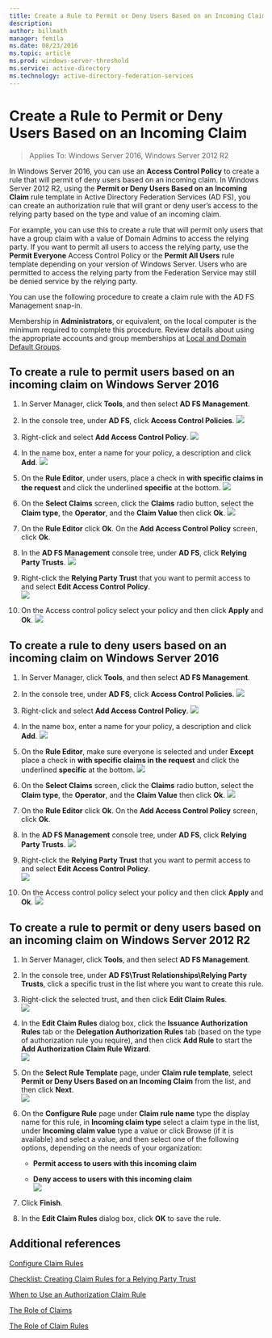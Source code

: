```yaml
---
title: Create a Rule to Permit or Deny Users Based on an Incoming Claim
description:
author: billmath
manager: femila
ms.date: 08/23/2016
ms.topic: article
ms.prod: windows-server-threshold
ms.service: active-directory
ms.technology: active-directory-federation-services
---
```


# Create a Rule to Permit or Deny Users Based on an Incoming Claim 

>Applies To: Windows Server 2016, Windows Server 2012 R2

In Windows Server 2016, you can use an **Access Control Policy** to create a rule that will permit of deny users based on an incoming claim.  In Windows Server 2012 R2, using the **Permit or Deny Users Based on an Incoming Claim** rule template in Active Directory Federation Services \(AD FS\), you can create an authorization rule that will grant or deny user’s access to the relying party based on the type and value of an incoming claim. 

For example, you can use this to create a rule that will permit only users that have a group claim with a value of Domain Admins to access the relying party. If you want to permit all users to access the relying party, use the **Permit Everyone** Access Control Policy or the **Permit All Users** rule template depending on your version of Windows Server. Users who are permitted to access the relying party from the Federation Service may still be denied service by the relying party.  
  
You can use the following procedure to create a claim rule with the AD FS Management snap\-in.  
  
Membership in **Administrators**, or equivalent, on the local computer is the minimum required to complete this procedure.  Review details about using the appropriate accounts and group memberships at [Local and Domain Default Groups](http://go.microsoft.com/fwlink/?LinkId=83477).  

## To create a rule to permit users based on an incoming claim on Windows Server 2016
 
1.  In Server Manager, click **Tools**, and then select **AD FS Management**.  
  
2.  In the console tree, under **AD FS**, click **Access Control Policies**. 
![](media/Create-a-Rule-to-Permit-or-Deny-Users-Based-on-an-Incoming-Claim/permitdeny3.PNG)

3. Right-click and select **Add Access Control Policy**.
![](media/Create-a-Rule-to-Permit-or-Deny-Users-Based-on-an-Incoming-Claim/permitdeny4.PNG)

4. In the name box, enter a name for your policy, a description and click **Add**.
![](media/Create-a-Rule-to-Permit-or-Deny-Users-Based-on-an-Incoming-Claim/permitdeny5.PNG)

5. On the **Rule Editor**, under users, place a check in **with specific claims in the request** and click the underlined **specific** at the bottom.
![](media/Create-a-Rule-to-Permit-or-Deny-Users-Based-on-an-Incoming-Claim/permitdeny6.PNG)

6. On the **Select Claims** screen, click the **Claims** radio button, select the **Claim type**, the **Operator**, and the **Claim Value** then click **Ok**.
![](media/Create-a-Rule-to-Permit-or-Deny-Users-Based-on-an-Incoming-Claim/permitdeny7.PNG)

7.  On the **Rule Editor** click **Ok**.  On the **Add Access Control Policy** screen, click **Ok**.

8. In the **AD FS Management** console tree, under **AD FS**, click **Relying Party Trusts**. 
![](media/Create-a-Rule-to-Pass-Through-or-Filter-an-Incoming-Claim/claimrule9.PNG)

9.  Right-click the **Relying Party Trust** that you want to permit access to and select **Edit Access Control Policy**.  
![](media/Create-a-Rule-to-Permit-All-Users/permitall2.PNG)

10. On the Access control policy select your policy and then click **Apply** and **Ok**.
![](media/Create-a-Rule-to-Permit-or-Deny-Users-Based-on-an-Incoming-Claim/permitdeny8.PNG)

## To create a rule to deny users based on an incoming claim on Windows Server 2016
 
1.  In Server Manager, click **Tools**, and then select **AD FS Management**.  
  
2.  In the console tree, under **AD FS**, click **Access Control Policies**. 
![](media/Create-a-Rule-to-Permit-or-Deny-Users-Based-on-an-Incoming-Claim/permitdeny3.PNG)

3. Right-click and select **Add Access Control Policy**.
![](media/Create-a-Rule-to-Permit-or-Deny-Users-Based-on-an-Incoming-Claim/permitdeny4.PNG)

4. In the name box, enter a name for your policy, a description and click **Add**.
![](media/Create-a-Rule-to-Permit-or-Deny-Users-Based-on-an-Incoming-Claim/permitdeny9.PNG)

5. On the **Rule Editor**, make sure everyone is selected and under **Except** place a check in **with specific claims in the request** and click the underlined **specific** at the bottom.
![](media/Create-a-Rule-to-Permit-or-Deny-Users-Based-on-an-Incoming-Claim/permitdeny10.PNG)

6. On the **Select Claims** screen, click the **Claims** radio button, select the **Claim type**, the **Operator**, and the **Claim Value** then click **Ok**.
![](media/Create-a-Rule-to-Permit-or-Deny-Users-Based-on-an-Incoming-Claim/permitdeny11.PNG)

7.  On the **Rule Editor** click **Ok**.  On the **Add Access Control Policy** screen, click **Ok**.

8. In the **AD FS Management** console tree, under **AD FS**, click **Relying Party Trusts**. 
![](media/Create-a-Rule-to-Pass-Through-or-Filter-an-Incoming-Claim/claimrule9.PNG)

9.  Right-click the **Relying Party Trust** that you want to permit access to and select **Edit Access Control Policy**.  
![](media/Create-a-Rule-to-Permit-All-Users/permitall2.PNG)

10. On the Access control policy select your policy and then click **Apply** and **Ok**.
![](media/Create-a-Rule-to-Permit-or-Deny-Users-Based-on-an-Incoming-Claim/permitdeny12.PNG)

  
## To create a rule to permit or deny users based on an incoming claim on Windows Server 2012 R2
  
1.  In Server Manager, click **Tools**, and then select **AD FS Management**.    
  
2.  In the console tree, under **AD FS\\Trust Relationships\\Relying Party Trusts**, click a specific trust in the list where you want to create this rule.  
  
3.  Right\-click the selected trust, and then click **Edit Claim Rules**.  
![](media/Create-a-Rule-to-Pass-Through-or-Filter-an-Incoming-Claim/claimrule6.PNG)   

4.  In the **Edit Claim Rules** dialog box, click the **Issuance Authorization Rules** tab or the **Delegation Authorization Rules** tab \(based on the type of authorization rule you require\), and then click **Add Rule** to start the **Add Authorization Claim Rule Wizard**.  
![](media/Create-a-Rule-to-Permit-All-Users/permitall5.PNG)

5.  On the **Select Rule Template** page, under **Claim rule template**, select **Permit or Deny Users Based on an Incoming Claim** from the list, and then click **Next**.  
![](media/Create-a-Rule-to-Permit-or-Deny-Users-Based-on-an-Incoming-Claim/permitdeny1.PNG)

6.  On the **Configure Rule** page under **Claim rule name** type the display name for this rule, in **Incoming claim type** select a claim type in the list, under **Incoming claim value** type a value or click Browse \(if it is available\) and select a value, and then select one of the following options, depending on the needs of your organization:  
  
    -   **Permit access to users with this incoming claim**  
  
    -   **Deny access to users with this incoming claim**  
![](media/Create-a-Rule-to-Permit-or-Deny-Users-Based-on-an-Incoming-Claim/permitdeny2.PNG)  
7.  Click **Finish**.  
  
8.  In the **Edit Claim Rules** dialog box, click **OK** to save the rule.  

## Additional references 
[Configure Claim Rules](Configure-Claim-Rules.md)  
 
[Checklist: Creating Claim Rules for a Relying Party Trust](https://technet.microsoft.com/library/ee913578.aspx)  
  
[When to Use an Authorization Claim Rule](../../ad-fs/technical-reference/When-to-Use-an-Authorization-Claim-Rule.md)  

[The Role of Claims](../../ad-fs/technical-reference/The-Role-of-Claims.md)  
  
[The Role of Claim Rules](../../ad-fs/technical-reference/The-Role-of-Claim-Rules.md)  